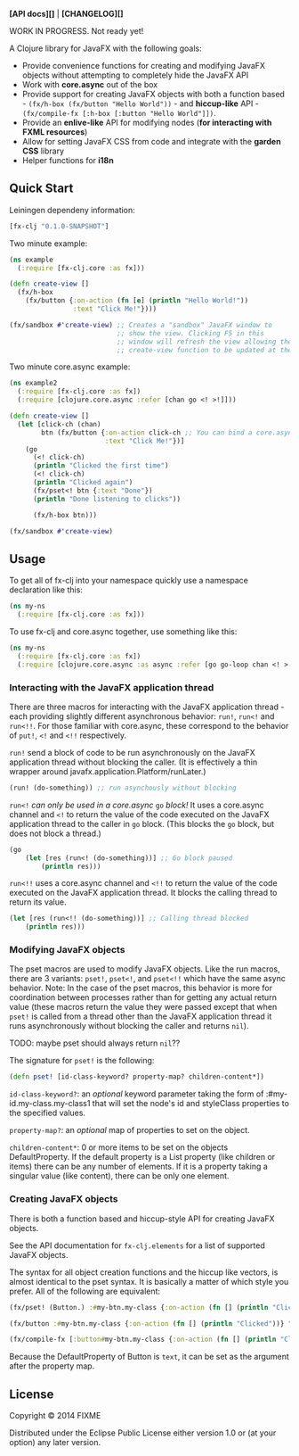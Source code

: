 **[API docs][]** | **[CHANGELOG][]**

WORK IN PROGRESS. Not ready yet!

A Clojure library for JavaFX with the following goals:

- Provide convenience functions for creating and modifying JavaFX
  objects without attempting to completely hide the JavaFX API
- Work with **core.async** out of the box
- Provide support for creating JavaFX objects with both a function
  based - `(fx/h-box (fx/button "Hello World"))` - and **hiccup-like** API -
  `(fx/compile-fx [:h-box [:button "Hello World"]])`.
- Provide an **enlive-like** API for modifying nodes (**for interacting with
  FXML resources**)
- Allow for setting JavaFX CSS from code and integrate with the **garden CSS**
  library
- Helper functions for **i18n**

## Quick Start

Leiningen dependeny information:

```clojure
[fx-clj "0.1.0-SNAPSHOT"]
```


Two minute example:
```clojure
(ns example
  (:require [fx-clj.core :as fx]))

(defn create-view []
  (fx/h-box
    (fx/button {:on-action (fn [e] (println "Hello World!"))
                :text "Click Me!"})))

(fx/sandbox #'create-view) ;; Creates a "sandbox" JavaFX window to
                           ;; show the view. Clicking F5 in this
                           ;; window will refresh the view allowing the
                           ;; create-view function to be updated at the REPL

```

Two minute core.async example:
```clojure
(ns example2
  (:require [fx-clj.core :as fx])
  (:require [clojure.core.async :refer [chan go <! >!]]))

(defn create-view []
  (let [click-ch (chan)
        btn (fx/button {:on-action click-ch ;; You can bind a core.async channel directly to an event
                        :text "Click Me!"})]
    (go
      (<! click-ch)
      (println "Clicked the first time")
      (<! click-ch)
      (println "Clicked again")
      (fx/pset<! btn {:text "Done"})
      (println "Done listening to clicks"))

      (fx/h-box btn)))

(fx/sandbox #'create-view)
```

## Usage

To get all of fx-clj into your namespace quickly use a namespace
declaration like this:
```clojure
(ns my-ns
  (:require [fx-clj.core :as fx]))
```

To use fx-clj and core.async together, use something like this:
```clojure
(ns my-ns
  (:require [fx-clj.core :as fx])
  (:require [clojure.core.async :as async :refer [go go-loop chan <! >!])))
```

### Interacting with the JavaFX application thread

There are three macros for interacting with the JavaFX application
thread - each providing slightly different asynchronous behavior:
`run!`, `run<!` and `run<!!`. For those familiar with core.async, these
correspond to the behavior of `put!`, `<!` and `<!!`
respectively.

`run!` send a block of code to be run asynchronously on the JavaFX
application thread without blocking the caller. (It is effectively a
thin wrapper around javafx.application.Platform/runLater.)

```clojure
(run! (do-something)) ;; run asynchously without blocking
```

`run<!` *can only be used in a core.async* `go` *block!* It uses a
core.async channel and `<!` to return the value of the code executed
on the JavaFX application thread to the caller in `go` block. (This
blocks the `go` block, but does not block a thread.)

```clojure
(go
    (let [res (run<! (do-something))] ;; Go block paused
        (println res)))
```

`run<!!` uses a core.async channel and `<!!` to return the value of
the code executed on the JavaFX application thread. It blocks the
calling thread to return its value.

```clojure
(let [res (run<!! (do-something))] ;; Calling thread blocked
    (println res)))
```

### Modifying JavaFX objects

The pset macros are used to modify JavaFX objects. Like the run
macros, there are 3 variants: `pset!`, `pset<!`, and `pset<!!` which
have the same async behavior. Note: In the case of the pset macros,
this behavior is more for coordination between
processes rather than for getting any actual return value (these
macros return the value they were passed except that when `pset!` is called
from a thread other than the JavaFX application thread it runs
asynchronously without blocking the caller and returns `nil`).

TODO: maybe pset should always return `nil`??

The signature for `pset!` is the following:

```clojure
(defn pset! [id-class-keyword? property-map? children-content*])
```

`id-class-keyword?`: an *optional* keyword parameter taking the form
of :#my-id.my-class.my-class1 that will set the node's id and
styleClass properties to the specified values.

`property-map?`: an *optional* map of properties to set on the object.

`children-content*`: 0 or more items to be set on the objects
DefaultProperty. If the default property is a List property (like
children or items) there can be any number of elements. If it is a
property taking a singular value (like content), there can be only one element.

### Creating JavaFX objects

There is both a function based and hiccup-style API for creating
JavaFX objects.

See the API documentation for `fx-clj.elements` for a list of
supported JavaFX objects.

The syntax for all object creation functions and the hiccup like
vectors, is almost identical to the pset syntax. It is basically a matter of 
which style you prefer. All of the following are equivalent:

```clojure
(fx/pset! (Button.) :#my-btn.my-class {:on-action (fn [] (println "Clicked"))} "Click Me")

(fx/button :#my-btn.my-class {:on-action (fn [] (println "Clicked"))} "Click Me")

(fx/compile-fx [:button#my-btn.my-class {:on-action (fn [] (println "Clicked"))}] "Click Me")
```


Because the DefaultProperty of Button is `text`, it can be set as the
argument after the property map.

## License

Copyright © 2014 FIXME

Distributed under the Eclipse Public License either version 1.0 or (at
your option) any later version.
